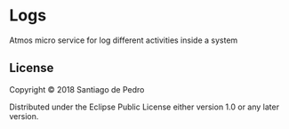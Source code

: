 # Logs

Atmos micro service for log different activities inside a system


## License

Copyright © 2018 Santiago de Pedro

Distributed under the Eclipse Public License either version 1.0 or any later version.
